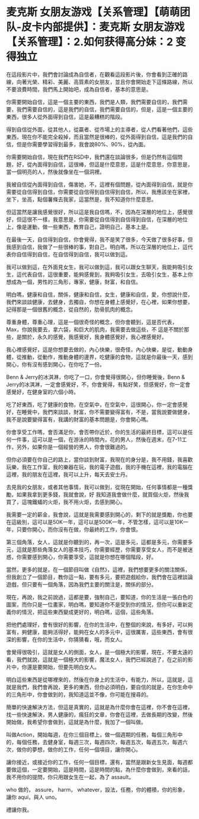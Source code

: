 # 麦克斯 女朋友游戏【关系管理】【萌萌团队-皮卡内部提供】：麦克斯 女朋友游戏【关系管理】：2.如何获得高分妹：2 变得独立

在這段影片中，我們會討論成為自信者，在觀看這段影片後，你會看到正確的路線，向著光榮、精彩、美麗、高質素的女朋友，並且你會開始走下這條路線，所以不要浪費時間，我們馬上開始吧，成為自信者，基本的意思是。

你需要開始自信，這是一個主要的東西，我們是人類，我們需要自信的，我們需要，我們需要自信的，這是我們的自信，我們需要自信的，但是，這是一個主要的東西，很多人從外面得到自信，這是最糟糕的階段。

得到自信從外面，從其他人，從贏者、從市場上的主導者，從人們看著他們，這些東西，現在你不能完全殺掉，而且當然是很棒的，從外面得到自信，這是我們的自信，但是你需要學習得到最多，我會說80%、90%，從內面。

你需要開始自信，現在我們在RSD中，我們還在談論很多，但是仍然有這個問題，好，從內面得到自信，這很棒，但這是什麼意思，這是什麼意思，你意思是，當一個明亮的人，然後就像坐在一個洞裡。

我被自信從內面得到自信，傷害她，不，這裡有個問題，從內面得到自信，就是你需要從自信得到自信，你需要從自信得到自信得到自信，所以，我應該坐在家裡，坐下，坐高，點個薯條去我家，這當然是，我不知道你什麼意思。

但這當然是讓我感覺很好，所以這是我自信嗎，不，因為在深層的地位上，感覺很好，但這很不一樣，我意思是，你需要從自信得到自信得到自信，在深層的地位上，像是運動，做一些東西，教育自己，證明自己，基本上是。

在最後一天，自信得到自信，你會覺得，我不是笑了很多，今天做了很多好事，但我感到自信，我做了一些很棒的事，對自己，明白嗎，所以在深層的地位上，這代表你自信得到自信，在自信得到自信，我可以做到這。

我可以做到這，在外面見女生，我可以做到這，我可以跟女生聊天，我能夠吸引女生，這代表自信，這很重要，能夠感覺到，我夠吸引女生，去吸引女生，基本上你想成為一個，男性的三角形，專家，健康，財富，和自信。

明白嗎，健康和自信，關係，健康和自信，女生，健康和自信，愛，你想說什麼，我們來談談健康，去健身，去獨自，你想在身體上感覺好，在心裡，如果你想要，記得那是一個很舊的概念，從自然的，肋骨肌肉的概念。

尊重身體，尊重心理，這是一個很奇怪的概念，但你會聽到，這是否代表，Max，你說我要去，拿六袋，和巨大的肌肉，我需要去做這些，不 這是不關於那些，是關於，永久的感覺，我感覺好，我身體感覺好，我心裡感覺好。

我心裡感覺好，這是你想要去做的，內心快樂，很奇怪，內心快樂，是從，動動身體，從推動，從動作，推動身體的邊界，吃健康的食物，這就是你最後一天，感到開心，你有沒有感到開心，在你吃了一份。

Benn & Jerry的冰淇淋，你吃了一口，你會覺得很開心，但你睡覺後，Benn & Jerry的冰淇淋，一定會感覺好，不，你會覺得，有點好笑，但感覺好，你一定會感覺好，在健身室的六個小時。

吃了好東西，吃了健康的食物，在空氣中，在空氣中，這很開心，你一定會感覺好，在睡覺中，我們來談談，財富，你不需要變得富有，不是，當我說要做健身，我不是說要變得富有，我講的財富的基本問題是，你會開心嗎。

你會享受工作嗎，會否滿足你，會否帶你近於，你的生活的最終目標，這可以是任何一件事，這可以是一個，在游泳的時間內，花的男人，然後在週末，在7-11工作，另外，如果你是一個經營的男人，你會很難過的。

但你必須要在你自己的路上，當你談到財富，我現在的身分是，我不用錢，我喜歡玩樂，我在工作室，我的樂器在玩，我的電子遊戲，我的手機在這裡，我的電腦在這裡，我的朋友在這裡，我可以上升，每天去安士丹。

去見我的女朋友，或者其他事情，我可以做到，從現在開始，任何事情都是一種獎勵，如果我拿到更多錢，我就會說，好 我知道我會做什麼，就買個火炬，然後我買了，這塊鐵蟻的火炬，我不用火炬，去感到開心。

我需要一定的薪金，我會說，這就是我需要感到開心的，剩下的就是獎勵，你也要在這級別，這可以是50K一年，這可以是500K一年，不管怎樣，這可以是10K一年，只要你開心，而你沒有在做，你最終的工作，你會恨。

第三個角落，女人，這就是你聽到的，再一次，這是多元，這都是多元，你需要多元，這就是那些角落女人的基本技巧，你需要經歷，你需要享受女人，而不是被迷惑，你需要感到開心，你需要享受，這就是你想在哪個階段，好。

當然，更多的就是，在一個節目叫做《自然》，這裡，我們想要更多的關注關係，但我創立了一個節目，教你這一點，要有多元，要把遊戲給你，我們會在這裡談論遊戲，但只要有一個角落，因為我們主要的關注是，關係的部分。

現在，再說，我之前說過，這都是要，強制自己，要知道，你的生活是一張白色的圖案，而你只是一位畫家，明白嗎，要知道你不是受到你的情況，但你可以重新定義你的情況，把這些東西變成更好的，明白嗎，這個，這些角落。

把他們處理好，會有很好的影響，在你的生活中，在整個的來說，有多好，可以夠富有，夠健康，能夠活得好，能夠在女人的多元中，這很厲害，這些東西，會有很深的影響，在你的生活中，你猜猜看，哦，而女人。

會覺得很吸引，這就是女人的側面，女人，是一個極大的影響，現在，不要太遠的看，我們就說，這就是一個極大的影響，魔法女人，我們已經說過了，在之前的影片中，你還是要開始，但要先明白女人。

明白這些東西是從哪裡來的，然後在你身上的生活中，有能力，所以，這就是，這就是我們，我們會再說，更多的東西，但你必須明白，要自信的就是，在你生命中的三角形中，你會做到的，我知道這並不像，你可能在搜尋的。

簡單的快速解決方法，但這是真實的，這就是為什麼你會在這裡，你不會在這裡，找一些快速解決，男人健康的，瘋狂的文章，你會在這裡，去做長期的改變，然後開始做，我希望你會做到，這就是為什麼，我加了一個叫做。

叫做Action，開始每週，在你三個目標上，做一個週期的任務，每個三角形中的，每個任務，去健身室，每週三次，每週四次，每週五次，每週五次，每週六次，做你的夢想，做你的工作，任何一個項目，讓你開心。

讓你接近，或接近你的工作，任何一個目標，還有，當然是跟新女生見面，每週都要做這個，一定要開始，這是時間，這是時間的點，為什麼你會做到，來看的話，我不用你的提問，你只用跟女生在一起，為了 assault。

 who 做的， assure， harm， whatever，設法，任務，你的體積，你的形象，讓你 aquí，與人 uno。

禮讓你我。